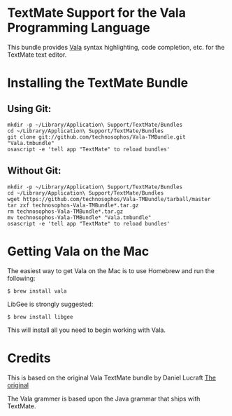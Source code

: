 # TextMate Support for the Vala Programming Language

This bundle provides [Vala](http://live.gnome.org/Vala) syntax highlighting, code completion, etc. for the 
TextMate text editor.

# Installing the TextMate Bundle

## Using Git:

    mkdir -p ~/Library/Application\ Support/TextMate/Bundles
    cd ~/Library/Application\ Support/TextMate/Bundles
    git clone git://github.com/technosophos/Vala-TMBundle.git "Vala.tmbundle"
    osascript -e 'tell app "TextMate" to reload bundles'

## Without Git:

    mkdir -p ~/Library/Application\ Support/TextMate/Bundles
    cd ~/Library/Application\ Support/TextMate/Bundles
    wget https://github.com/technosophos/Vala-TMBundle/tarball/master
    tar zxf technosophos-Vala-TMBundle*.tar.gz
    rm technosophos-Vala-TMBundle*.tar.gz
    mv technosophos-Vala-TMBundle* "Vala.tmbundle"
    osascript -e 'tell app "TextMate" to reload bundles'

# Getting Vala on the Mac

The easiest way to get Vala on the Mac is to use Homebrew and run
the following:

    $ brew install vala

LibGee is strongly suggested:

    $ brew install libgee

This will install all you need to begin working with Vala.

# Credits

This is based on the original Vala TextMate bundle by Daniel Lucraft
[The original](http://danlucraft.com/blog/2008/12/vala-textmate-bundle/)

The Vala grammer is based upon the Java grammar that ships with TextMate.
